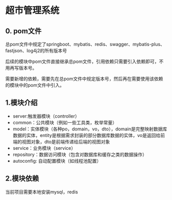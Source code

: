 # 超市管理系统  

## 0. pom文件
总pom文件中规定了springboot、mybatis、redis、swagger、mybatis-plus、fastjson、log4j2的所有版本号

后续的模块中pom文件直接继承总pom文件，引用依赖只需要引入依赖即可，不用再写版本号。

需要新增的依赖，需要先在总pom文件中规定版本号，然后再在需要使用该依赖的模块中的pom文件中引入。


## 1.模块介绍
- server:触发器模块（controller）
- common：公共模块（例如一些工具类，枚举常量）
- model：实体模块（各种po，domain，vo，dto），domain是完整映射数据库数据的实体，entity是根据需求封装的部分数据库数据的实体，vo是返回给前端的视图对象，dto是前端传递给后端的视图对象
- service：业务模块（service）
- repository：数据访问模块（包含对数据库和缓存之类的数据操作）
- autoconfig: 自动配置模块（如线程池配置）

## 2.模块依赖
当前项目需要本地安装mysql，redis


